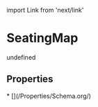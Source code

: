 import Link from 'next/link'
# SeatingMap

undefined

## Properties

<Grid>
* [](/Properties/Schema.org/)

</Grid>

